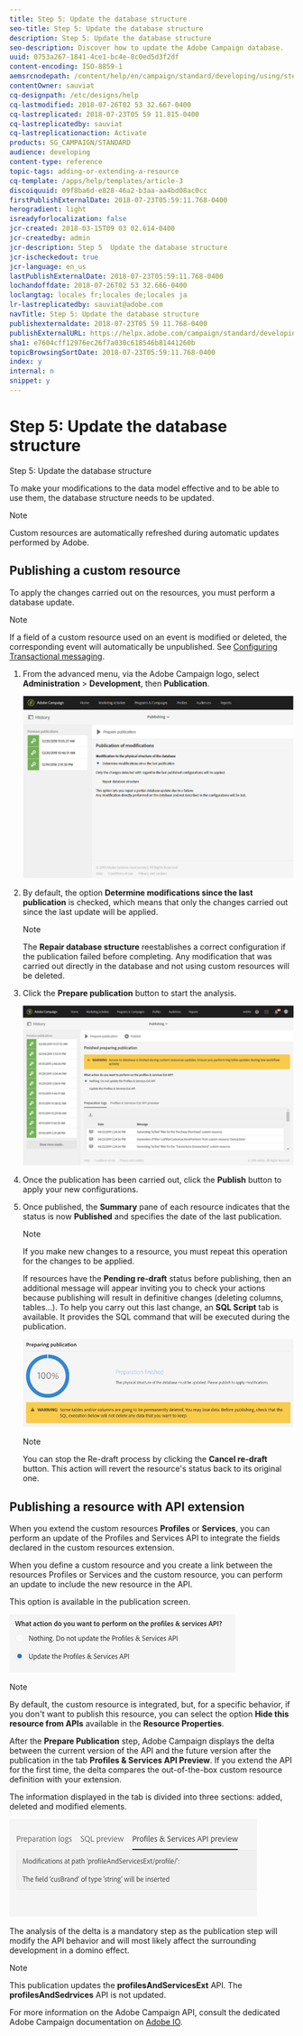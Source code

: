 ```yaml
---
title: Step 5: Update the database structure
seo-title: Step 5: Update the database structure
description: Step 5: Update the database structure
seo-description: Discover how to update the Adobe Campaign database.
uuid: 0753a267-1841-4ce1-bc4e-8c0ed5d3f2df
content-encoding: ISO-8859-1
aemsrcnodepath: /content/help/en/campaign/standard/developing/using/step-5--update-the-database-structure
contentOwner: sauviat
cq-designpath: /etc/designs/help
cq-lastmodified: 2018-07-26T02 53 32.667-0400
cq-lastreplicated: 2018-07-23T05 59 11.815-0400
cq-lastreplicatedby: sauviat
cq-lastreplicationaction: Activate
products: SG_CAMPAIGN/STANDARD
audience: developing
content-type: reference
topic-tags: adding-or-extending-a-resource
cq-template: /apps/help/templates/article-3
discoiquuid: 09f8ba6d-e828-46a2-b3aa-aa4bd08ac0cc
firstPublishExternalDate: 2018-07-23T05:59:11.768-0400
herogradient: light
isreadyforlocalization: false
jcr-created: 2018-03-15T09 03 02.614-0400
jcr-createdby: admin
jcr-description: Step 5  Update the database structure
jcr-ischeckedout: true
jcr-language: en_us
lastPublishExternalDate: 2018-07-23T05:59:11.768-0400
lochandoffdate: 2018-07-26T02 53 32.666-0400
loclangtag: locales fr;locales de;locales ja
lr-lastreplicatedby: sauviat@adobe.com
navTitle: Step 5: Update the database structure
publishexternaldate: 2018-07-23T05 59 11.768-0400
publishExternalURL: https://helpx.adobe.com/campaign/standard/developing/using/step-5--update-the-database-structure.html
sha1: e7604cff12976ec26f7a030c618546b81441260b
topicBrowsingSortDate: 2018-07-23T05:59:11.768-0400
index: y
internal: n
snippet: y
---
```


# Step 5: Update the database structure

Step 5: Update the database structure

To make your modifications to the data model effective and to be able to use them, the database structure needs to be updated.

>[!NOTE]
>
>Custom resources are automatically refreshed during automatic updates performed by Adobe.

## Publishing a custom resource

To apply the changes carried out on the resources, you must perform a database update.

>[!NOTE]
>
>If a field of a custom resource used on an event is modified or deleted, the corresponding event will automatically be unpublished. See [Configuring Transactional messaging](../../administration/using/configuring-transactional-messaging.md).

1. From the advanced menu, via the Adobe Campaign logo, select **Administration** > **Development**, then **Publication**.

   ![](assets/schema_extension_12.png)

1. By default, the option **Determine modifications since the last publication** is checked, which means that only the changes carried out since the last update will be applied.

   >[!NOTE]
   >
   >The **Repair database structure** reestablishes a correct configuration if the publication failed before completing. Any modification that was carried out directly in the database and not using custom resources will be deleted.

1. Click the **Prepare publication** button to start the analysis.

   ![](assets/schema_extension_13.png)

1. Once the publication has been carried out, click the **Publish** button to apply your new configurations.
1. Once published, the **Summary** pane of each resource indicates that the status is now **Published** and specifies the date of the last publication.

   >[!NOTE]
   >
   >If you make new changes to a resource, you must repeat this operation for the changes to be applied.

   If resources have the **Pending re-draft** status before publishing, then an additional message will appear inviting you to check your actions because publishing will result in definitive changes (deleting columns, tables...). To help you carry out this last change, an **SQL Script** tab is available. It provides the SQL command that will be executed during the publication. 

   ![](assets/schema_extension_scriptSQL.png)

   >[!NOTE]
   >
   >You can stop the Re-draft process by clicking the **Cancel re-draft** button. This action will revert the resource's status back to its original one.

## Publishing a resource with API extension

When you extend the custom resources **Profiles** or **Services**, you can perform an update of the Profiles and Services API to integrate the fields declared in the custom resources extension.

When you define a custom resource and you create a link between the resources Profiles or Services and the custom resource, you can perform an update to include the new resource in the API.

This option is available in the publication screen.

![](assets/extendPandSAPI.png)

>[!NOTE]
>
>By default, the custom resource is integrated, but, for a specific behavior, if you don't want to publish this resource, you can select the option **Hide this resource from APIs** available in the **Resource Properties**.

After the **Prepare Publication** step, Adobe Campaign displays the delta between the current version of the API and the future version after the publication in the tab **Profiles & Services API Preview**. If you extend the API for the first time, the delta compares the out-of-the-box custom resource definition with your extension.

The information displayed in the tab is divided into three sections: added, deleted and modified elements.

![](assets/extendPandSAPI_diff.png)

The analysis of the delta is a mandatory step as the publication step will modify the API behavior and will most likely affect the surrounding development in a domino effect.

>[!NOTE]
>
>This publication updates the **profilesAndServicesExt** API. The **profilesAndSedrvices** API is not updated.

For more information on the Adobe Campaign API, consult the dedicated Adobe Campaign documentation on [Adobe IO](https://docs.campaign.adobe.com/doc/standard/en/adobeio.html).
